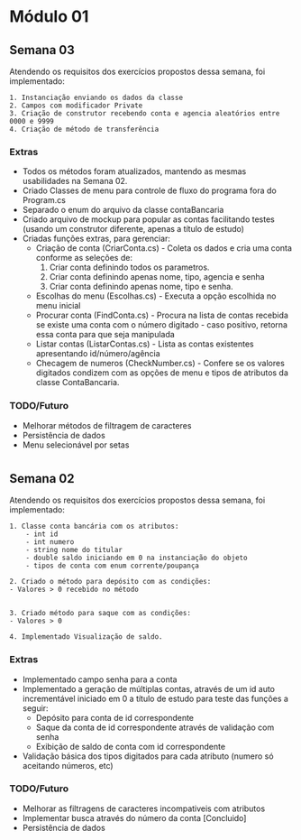 # Módulo 01 

## Semana 03

Atendendo os requisitos dos exercícios propostos dessa semana, foi implementado:

    1. Instanciação enviando os dados da classe
    2. Campos com modificador Private
    3. Criação de construtor recebendo conta e agencia aleatórios entre 0000 e 9999
    4. Criação de método de transferência

### Extras
- Todos os métodos foram atualizados, mantendo as mesmas usabilidades na Semana 02.
- Criado Classes de menu para controle de fluxo do programa fora do Program.cs
- Separado o enum do arquivo da classe contaBancaria
- Criado arquivo de mockup para popular as contas facilitando testes (usando um construtor diferente, apenas a título de estudo)
- Criadas funções extras, para gerenciar:
    - Criação de conta (CriarConta.cs) - Coleta os dados e cria uma conta conforme as seleções de:
        1. Criar conta definindo todos os parametros.
        2. Criar conta definindo apenas nome, tipo, agencia e senha
        3. Criar conta definindo apenas nome, tipo e senha.
    - Escolhas do menu (Escolhas.cs) - Executa a opção escolhida no menu inicial
    - Procurar conta (FindConta.cs) - Procura na lista de contas recebida se existe uma conta com o número digitado - caso positivo, retorna essa conta para que seja manipulada
    - Listar contas (ListarContas.cs) - Lista as contas existentes apresentando id/número/agência
    - Checagem de numeros (CheckNumber.cs) - Confere se os valores digitados condizem com as opções de menu e tipos de atributos da classe ContaBancaria.

### TODO/Futuro
- Melhorar métodos de filtragem de caracteres
- Persistência de dados
- Menu selecionável por setas

#
## Semana 02 

Atendendo os requisitos dos exercícios propostos dessa semana, foi implementado:

    1. Classe conta bancária com os atributos:
        - int id
        - int numero
        - string nome do titular
        - double saldo iniciando em 0 na instanciação do objeto
        - tipos de conta com enum corrente/poupança

    2. Criado o método para depósito com as condições:
    - Valores > 0 recebido no método


    3. Criado método para saque com as condições:
    - Valores > 0

    4. Implementado Visualização de saldo.



### Extras

- Implementado campo senha para a conta
- Implementado a geração de múltiplas contas, através de um id auto incrementável iniciado em 0 a título de estudo para teste das funções a seguir:
    - Depósito para conta de id correspondente
    - Saque da conta de id correspondente através de validação com senha
    - Exibição de saldo de conta com id correspondente
- Validação básica dos tipos digitados para cada atributo (numero só aceitando números, etc)

### TODO/Futuro
- Melhorar as filtragens de caracteres incompativeis com atributos
- Implementar busca através do número da conta [Concluido]
- Persistência de dados
